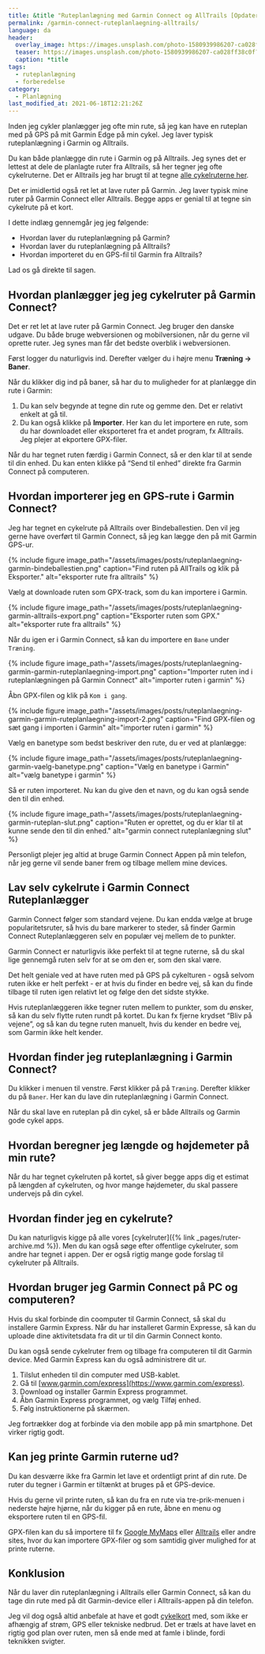 ```yaml
---
title: &title "Ruteplanlægning med Garmin Connect og AllTrails [Opdateret 2021]"
permalink: /garmin-connect-ruteplanlaegning-alltrails/
language: da
header:
  overlay_image: https://images.unsplash.com/photo-1580939986207-ca028ff38c0f?ixid=MnwxMjA3fDB8MHxwaG90by1wYWdlfHx8fGVufDB8fHx8&ixlib=rb-1.2.1&auto=format&fit=crop&w=1900&q=80
  teaser: https://images.unsplash.com/photo-1580939986207-ca028ff38c0f?ixid=MnwxMjA3fDB8MHxwaG90by1wYWdlfHx8fGVufDB8fHx8&ixlib=rb-1.2.1&auto=format&fit=crop&w=400&q=80
  caption: *title
tags:
  - ruteplanlægning
  - forberedelse
category:
  - Planlægning
last_modified_at: 2021-06-18T12:21:26Z
---
```


Inden jeg cykler planlægger jeg ofte min rute, så jeg kan have en ruteplan med på GPS på mit Garmin Edge på min cykel. Jeg laver typisk ruteplanlægning i Garmin og Alltrails.

Du kan både planlægge din rute i Garmin og på Alltrails. Jeg synes det er lettest at dele de planlagte ruter fra Alltrails, så her tegner jeg ofte cykelruterne. Det er Alltrails jeg har brugt til at tegne [alle cykelruterne her](/cykelruter-danmark/).

Det er imidlertid også ret let at lave ruter på Garmin. Jeg laver typisk mine ruter på Garmin Connect eller Alltrails. Begge apps er genial til at tegne sin cykelrute på et kort.

I dette indlæg gennemgår jeg jeg følgende:

- Hvordan laver du ruteplanlægning på Garmin?
- Hvordan laver du ruteplanlægning på Alltrails?
- Hvordan importeret du en GPS-fil til Garmin fra Alltrails?

Lad os gå direkte til sagen.

## Hvordan planlægger jeg jeg cykelruter på Garmin Connect?

Det er ret let at lave ruter på Garmin Connect. Jeg bruger den danske udgave. Du både bruge webversionen og mobilversionen, når du gerne vil oprette ruter. Jeg synes man får det bedste overblik i webversionen.

Først logger du naturligvis ind. Derefter vælger du i højre menu **Træning → Baner**.

Når du klikker dig ind på baner, så har du to muligheder for at planlægge din rute i Garmin:

1. Du kan selv begynde at tegne din rute og gemme den. Det er relativt enkelt at gå til.
2. Du kan også klikke på **Importer**. Her kan du let importere en rute, som du har downloadet eller eksporteret fra et andet program, fx Alltrails. Jeg plejer at ekportere GPX-filer.

Når du har tegnet ruten færdig i Garmin Connect, så er den klar til at sende til din enhed. Du kan enten klikke på “Send til enhed” direkte fra Garmin Connect på computeren.

## Hvordan importerer jeg en GPS-rute i Garmin Connect?

Jeg har tegnet en cykelrute på Alltrails over Bindeballestien. Den vil jeg gerne have overført til Garmin Connect, så jeg kan lægge den på mit Garmin GPS-ur.

{% include figure image_path="/assets/images/posts/ruteplanlaegning-garmin-bindeballestien.png" caption="Find ruten på AllTrails og klik på Eksporter." alt="eksporter rute fra alltrails" %}

Vælg at downloade ruten som GPX-track, som du kan importere i Garmin.

{% include figure image_path="/assets/images/posts/ruteplanlaegning-garmin-alltrails-export.png" caption="Eksporter ruten som GPX." alt="eksporter rute fra alltrails" %}

Når du igen er i Garmin Connect, så kan du importere en `Bane` under `Træning`.

{% include figure image_path="/assets/images/posts/ruteplanlaegning-garmin-garmin-ruteplanlaegning-import.png" caption="Importer ruten ind i ruteplanlægningen på Garmin Connect" alt="importer ruten i garmin" %}

Åbn GPX-filen og klik på `Kom i gang`.

{% include figure image_path="/assets/images/posts/ruteplanlaegning-garmin-garmin-ruteplanlaegning-import-2.png" caption="Find GPX-filen og sæt gang i importen i Garmin" alt="importer ruten i garmin" %}

Vælg en banetype som bedst beskriver den rute, du er ved at planlægge:

{% include figure image_path="/assets/images/posts/ruteplanlaegning-garmin-vaelg-banetype.png" caption="Vælg en banetype i Garmin" alt="vælg banetype i garmin" %}

Så er ruten importeret. Nu kan du give den et navn, og du kan også sende den til din enhed.

{% include figure image_path="/assets/images/posts/ruteplanlaegning-garmin-ruteplan-slut.png" caption="Ruten er oprettet, og du er klar til at kunne sende den til din enhed." alt="garmin connect ruteplanlægning slut" %}

Personligt plejer jeg altid at bruge Garmin Connect Appen på min telefon, når jeg gerne vil sende baner frem og tilbage mellem mine devices.

## Lav selv cykelrute i Garmin Connect Ruteplanlægger

Garmin Connect følger som standard vejene. Du kan endda vælge at bruge popularitetsruter, så hvis du bare markerer to steder, så finder Garmin Connect Ruteplanlæggeren selv en populær vej mellem de to punkter.

Garmin Connect er naturligvis ikke perfekt til at tegne ruterne, så du skal lige gennemgå ruten selv for at se om den er, som den skal være.

Det helt geniale ved at have ruten med på GPS på cykelturen - også selvom ruten ikke er helt perfekt - er at hvis du finder en bedre vej, så kan du finde tilbage til ruten igen relativt let og følge den det sidste stykke.

Hvis ruteplanlæggeren ikke tegner ruten mellem to punkter, som du ønsker, så kan du selv flytte ruten rundt på kortet. Du kan fx fjerne krydset “Bliv på vejene”, og så kan du tegne ruten manuelt, hvis du kender en bedre vej, som Garmin ikke helt kender.

## Hvordan finder jeg ruteplanlægning i Garmin Connect?

Du klikker i menuen til venstre. Først klikker på på `Træning`. Derefter klikker du på `Baner`. Her kan du lave din ruteplanlægning i Garmin Connect.

Når du skal lave en ruteplan på din cykel, så er både Alltrails og Garmin gode cykel apps.

## Hvordan beregner jeg længde og højdemeter på min rute?

Når du har tegnet cykelruten på kortet, så giver begge apps dig et estimat på længden af cykelruten, og hvor mange højdemeter, du skal passere undervejs på din cykel.

## Hvordan finder jeg en cykelrute?

Du kan naturligvis kigge på alle vores [cykelruter]({% link _pages/ruter-archive.md %}). Men du kan også søge efter offentlige cykelruter, som andre har tegnet i appen. Der er også rigtig mange gode forslag til cykelruter på Alltrails.

## Hvordan bruger jeg Garmin Connect på PC og computeren?

Hvis du skal forbinde din coomputer til Garmin Connect, så skal du installere Garmin Express. Når du har installeret Garmin Expresse, så kan du uploade dine aktivitetsdata fra dit ur til din Garmin Connect konto.

Du kan også sende cykelruter frem og tilbage fra computeren til dit Garmin device. Med Garmin Express kan du også administrere dit ur.

1. Tilslut enheden til din computer med USB-kablet.
2. Gå til [www.garmin.com/express](https://www.garmin.com/express).
3. Download og installer Garmin Express programmet.
4. Åbn Garmin Express programmet, og vælg Tilføj enhed.
5. Følg instruktionerne på skærmen.

Jeg fortrækker dog at forbinde via den mobile app på min smartphone. Det virker rigtig godt.

## Kan jeg printe Garmin ruterne ud?

Du kan desværre ikke fra Garmin let lave et ordentligt print af din rute. De ruter du tegner i Garmin er tiltænkt at bruges på et GPS-device.

Hvis du gerne vil printe ruten, så kan du fra en rute via tre-prik-menuen i nederste højre hjørne, når du kigger på en rute, åbne en menu og eksportere ruten til en GPS-fil.

GPX-filen kan du så importere til fx [Google MyMaps](https://www.google.com/mymaps) eller [Alltrails](https://www.alltrails.com) eller andre sites, hvor du kan importere GPX-filer og som samtidig giver mulighed for at printe ruterne.

## Konklusion

Når du laver din ruteplanlægning i Alltrails eller Garmin Connect, så kan du tage din rute med på dit Garmin-device eller i Alltrails-appen på din telefon.

Jeg vil dog også altid anbefale at have et godt [cykelkort](/cykelkort/) med, som ikke er afhængig af strøm, GPS eller tekniske nedbrud. Det er træls at have lavet en rigtig god plan over ruten, men så ende med at famle i blinde, fordi teknikken svigter.
